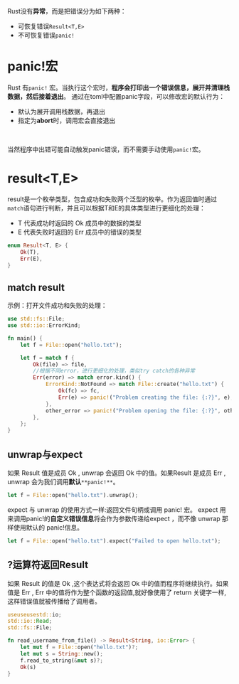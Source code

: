 Rust没有**异常**，而是把错误分为如下两种：

- 可恢复错误`Result<T,E>`
- 不可恢复错误`panic!`
# panic!宏
Rust 有`panic!` 宏。当执行这个宏时，**程序会打印出一个错误信息，展开并清理栈数据，然后接着退出**。
通过在toml中配置panic字段，可以修改宏的默认行为：

- 默认为展开调用栈数据，再退出
- 指定为**abort**时，调用宏会直接退出

​

当然程序中出错可能自动触发panic错误，而不需要手动使用`panic!`宏。
# result<T,E>
result是一个枚举类型，包含成功和失败两个泛型的枚举。作为返回值时通过`match`语句进行判断，并且可以根据T和E的具体类型进行更细化的处理：

- T 代表成功时返回的 Ok 成员中的数据的类型
- E 代表失败时返回的 Err 成员中的错误的类型
```rust
enum Result<T, E> {
	Ok(T),
	Err(E),
}

```
## match result
示例：打开文件成功和失败的处理：
```rust
use std::fs::File;
use std::io::ErrorKind;

fn main() {
    let f = File::open("hello.txt");

    let f = match f {
        Ok(file) => file,
        //根据不同error，进行更细化的处理，类似try catch的各种异常
        Err(error) => match error.kind() {
            ErrorKind::NotFound => match File::create("hello.txt") {
                Ok(fc) => fc,
                Err(e) => panic!("Problem creating the file: {:?}", e),
            },
            other_error => panic!("Problem opening the file: {:?}", other_error),
        },
    };
}
```
## unwrap与expect
如果 Result 值是成员 Ok , unwrap 会返回 Ok 中的值。如果Result 是成员 Err , unwrap 会为我们调用**默认**`**panic!**`。
```rust
let f = File::open("hello.txt").unwrap();
```
expect 与 unwrap 的使用方式一样:返回文件句柄或调用 panic! 宏。 expect 用来调用panic!的**自定义错误信息**将会作为参数传递给expect ，而不像 unwrap 那样使用默认的 panic!信息。
```rust
let f = File::open("hello.txt").expect("Failed to open hello.txt");
```
## ?运算符返回Result
如果 Result 的值是 Ok ,这个表达式将会返回 Ok 中的值而程序将继续执行。如果值是 Err , Err 中的值将作为整个函数的返回值,就好像使用了 return 关键字一样,这样错误值就被传播给了调用者。
```rust
useuseusestd::io;
std::io::Read;
std::fs::File;

fn read_username_from_file() -> Result<String, io::Error> {
	let mut f = File::open("hello.txt")?;
	let mut s = String::new();
	f.read_to_string(&mut s)?;
	Ok(s)
}
```
